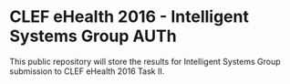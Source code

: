 # CLEF eHealth 2016 - Intelligent Systems Group AUTh

This public repository will store the results for Intelligent Systems Group submission to CLEF eHealth 2016 Task II.
